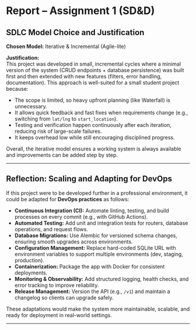 # Report – Assignment 1 (SD&D)

## SDLC Model Choice and Justification

**Chosen Model:** Iterative & Incremental (Agile-lite)

**Justification:**  
This project was developed in small, incremental cycles where a minimal version of the system (CRUD endpoints + database persistence) was built first and then extended with new features (filters, error handling, documentation). This approach is well-suited for a small student project because:  

- The scope is limited, so heavy upfront planning (like Waterfall) is unnecessary.  
- It allows quick feedback and fast fixes when requirements change (e.g., switching from `lat/lng` to `start_location`).  
- Testing and verification happen continuously after each iteration, reducing risk of large-scale failures.  
- It keeps overhead low while still encouraging disciplined progress.  

Overall, the iterative model ensures a working system is always available and improvements can be added step by step.

---

## Reflection: Scaling and Adapting for DevOps

If this project were to be developed further in a professional environment, it could be adapted for **DevOps practices** as follows:  

- **Continuous Integration (CI):** Automate linting, testing, and build processes on every commit (e.g., with GitHub Actions).  
- **Automated Testing:** Add unit and integration tests for routers, database operations, and request flows.  
- **Database Migrations:** Use Alembic for versioned schema changes, ensuring smooth upgrades across environments.  
- **Configuration Management:** Replace hard-coded SQLite URL with environment variables to support multiple environments (dev, staging, production).  
- **Containerization:** Package the app with Docker for consistent deployments.  
- **Monitoring & Observability:** Add structured logging, health checks, and error tracking to improve reliability.  
- **Release Management:** Version the API (e.g., `/v1`) and maintain a changelog so clients can upgrade safely.  

These adaptations would make the system more maintainable, scalable, and ready for deployment in real-world settings.

---
